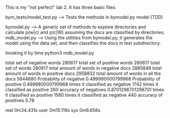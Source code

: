 This is my "not perfect" lab 2.
It has three basic files:

bym_tests/model_test.py --> Tests the methods in bymodel.py model (TDD)

bymodel.py --> A generic set of methods to explore directories and calculate p(w|c) and p(c|W) assuming the docs are
               classified by directories.
mdb_model.py --> Using the utilities from bymodel.py, it generates the model using the data set, and then classifies
                the docs in test subdirectory.


Invoking it by time python3 mdb_model.py


total set of negative words 280617
total set of positive words 280617
total set of words 280617
total amount of words in negative docs 2885848
total amount of words in positive docs 2958832
total amount of words in all the docs 5844680
Probability of negative 0.499980000799968
Probability of positive 0.499980000799968
times it classified as negative 1742
times it classified as positive 260
accuracy of negatives 0.8701298701298701
times it classified as positive 1560
times it classified as negative 440
accuracy of positives 0.78

real	0m34.431s
user	0m15.119s
sys	0m6.656s



